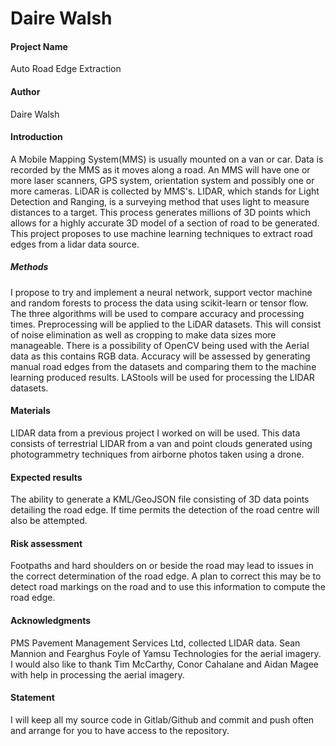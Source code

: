 # Daire Walsh

#### Project Name
Auto Road Edge Extraction

#### Author
Daire Walsh


#### Introduction
A Mobile Mapping System(MMS) is usually mounted on a van or car. Data is recorded by the MMS as it moves along a road. An MMS will have one or more laser scanners, GPS system, orientation system and possibly one or more cameras. LiDAR is collected by MMS's. LIDAR, which stands for Light Detection and Ranging, is a surveying method that uses light to measure distances to a target. This process generates millions of 3D points which allows for a highly accurate 3D model of a section of road to be generated. This project proposes to use machine learning techniques to extract road edges from a lidar data source.



##### Methods
I propose to try and implement a neural network, support vector machine and random forests to process the data using scikit-learn or tensor flow. The three algorithms will be used to compare accuracy and processing times. Preprocessing will be applied to the LiDAR datasets. This will consist of noise elimination as well as cropping to make data sizes more manageable. There is a possibility of OpenCV being used with the Aerial data as this contains RGB data. Accuracy will be assessed by generating manual road edges from the datasets and comparing them to the machine learning produced results. LAStools will be used for processing the LIDAR datasets.


#### Materials
LIDAR data from a previous project I worked on will be used. This data consists of terrestrial LIDAR from a van and point clouds generated using photogrammetry techniques from airborne photos taken using a drone.



#### Expected results
The ability to generate a KML/GeoJSON file consisting of 3D data points detailing the road edge. If time permits the detection of the road centre will also be attempted.



#### Risk assessment
Footpaths and hard shoulders on or beside the road may lead to issues in the correct determination of the road edge. A plan to correct this may be to detect road markings on the road and to use this information to compute the road edge.



#### Acknowledgments
PMS Pavement Management Services Ltd, collected LIDAR data. Sean Mannion and Fearghus Foyle of Yamsu Technologies for the aerial imagery. I would also like to thank Tim McCarthy, Conor Cahalane and Aidan Magee with help in processing the aerial imagery.  



#### Statement
I will keep all my source code in Gitlab/Github and commit and push often and arrange for you to have access to the repository.
